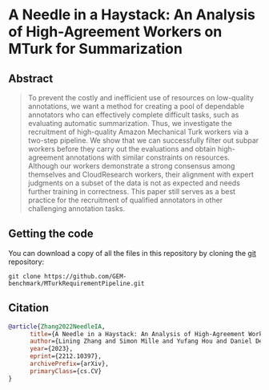 # A Needle in a Haystack: An Analysis of High-Agreement Workers on MTurk for Summarization

## Abstract
> To prevent the costly and inefficient use of resources on low-quality annotations, we want a method for creating a pool of dependable annotators who can effectively complete difficult tasks, such as evaluating automatic summarization. Thus, we investigate the recruitment of high-quality Amazon Mechanical Turk workers via a two-step pipeline. We show that we can successfully filter out subpar workers before they carry out the evaluations and obtain high-agreement annotations with similar constraints on resources. Although our workers demonstrate a strong consensus among themselves and CloudResearch workers, their alignment with expert judgments on a subset of the data is not as expected and needs further training in correctness. This paper still serves as a best practice for the recruitment of qualified annotators in other challenging annotation tasks.

## Getting the code
You can download a copy of all the files in this repository by cloning the
[git](https://git-scm.com/) repository:

    git clone https://github.com/GEM-benchmark/MTurkRequirementPipeline.git
    
## Citation

```BibTeX
@article{Zhang2022NeedleIA,
      title={A Needle in a Haystack: An Analysis of High-Agreement Workers on MTurk for Summarization}, 
      author={Lining Zhang and Simon Mille and Yufang Hou and Daniel Deutsch and Elizabeth Clark and Yixin Liu and Saad Mahamood and Sebastian Gehrmann and Miruna Clinciu and Khyathi Raghavi Chandu and Jo{\~a}o Sedoc},
      year={2023},
      eprint={2212.10397},
      archivePrefix={arXiv},
      primaryClass={cs.CV}
}
```